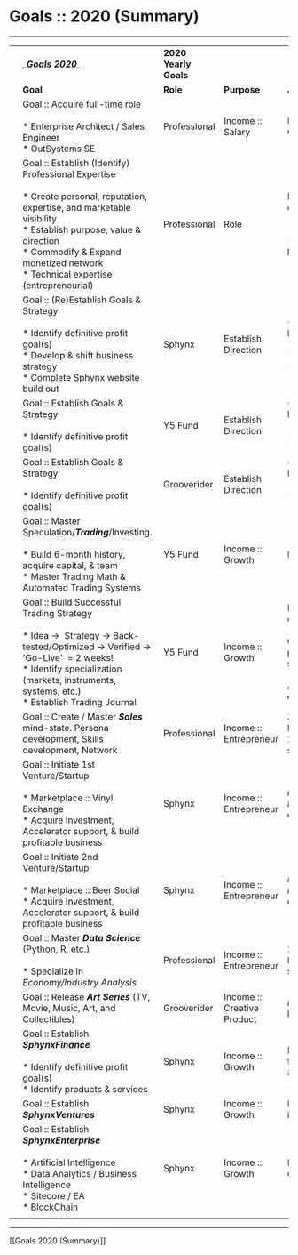 # Goals :: 2020 (Summary)

* * *

|     |     |     |     |     |
| --- | --- | --- | --- | --- |
|     | **_\_Goals 2020\__** | **2020 Yearly Goals** |     |     |
|     | **Goal** | **Role** | **Purpose** | **Actions** |
|     | Goal :: Acquire full-time role <br><br>* Enterprise Architect / Sales Engineer<br>	* OutSystems SE | Professional | Income :: Salary | Full-Time or Consulting Role |
|     | Goal :: Establish (Identify) Professional Expertise <br><br>* Create personal, reputation, expertise, and marketable visibility<br>* Establish purpose, value & direction<br>* Commodify & Expand monetized network<br>* Technical expertise (entrepreneurial) | Professional | Role | Marketable expertise<br><br>* Build gated CMS<br>* Establish vlog, blog, Ted Talks, etc. |
|     | Goal :: (Re)Establish Goals & Strategy<br><br>* Identify definitive profit goal(s)<br>* Develop & shift business strategy<br>* Complete Sphynx website build out | Sphynx | Establish Direction | (New) Business Model<br><br>* Revenue = 500K<br>* Value Proposal |
|     | Goal :: Establish Goals & Strategy<br><br>* Identify definitive profit goal(s) | Y5 Fund | Establish Direction | (New) Business Model<br><br>* Revenue = 100K<br>* Value Proposal |
|     | Goal :: Establish Goals & Strategy<br><br>* Identify definitive profit goal(s) | Grooverider | Establish Direction | (New) Business Model<br><br>* Purpose<br>* Value Proposal |
|     | Goal :: Master Speculation/**_Trading_**/Investing. <br><br>* Build 6-month history, acquire capital, & team<br>* Master Trading Math & Automated Trading Systems | Y5 Fund | Income :: Growth | Revenue = 100K |
|     | Goal :: Build Successful Trading Strategy<br><br>* Idea ->  Strategy -> Back-tested/Optimized -> Verified -> 'Go-Live'  = 2 weeks!<br>* Identify specialization (markets, instruments, systems, etc.)<br>* Establish Trading Journal | Y5 Fund | Income :: Growth | Establish repeatable edge<br><br>Quantify into programmable strategy<br><br>Acquire capital and configure |
|     | Goal :: Create / Master **_Sales_** mind-state. Persona development, Skills development, Network | Professional | Income :: Entrepreneur | 3 Enterprise Projects<br>2 VC-backed startups |
|     | Goal :: Initiate 1st Venture/Startup<br><br>* Marketplace :: Vinyl Exchange<br>* Acquire Investment, Accelerator support, & build profitable business | Sphynx | Income :: Entrepreneur | _Impactful_ & _Profitable_ business endeavor |
|     | Goal :: Initiate 2nd Venture/Startup<br><br>* Marketplace :: Beer Social<br>* Acquire Investment, Accelerator support, & build profitable business | Sphynx | Income :: Entrepreneur | _Impactful_ & _Profitable_ business endeavor |
|     | Goal :: Master **_Data Science_** (Python, R, etc.)<br><br>* Specialize in _Economy/Industry Analysis_ | Professional | Income :: Entrepreneur | 2 BI Projects<br>Establish investment strategy |
|     | Goal :: Release **_Art Series_** (TV, Movie, Music, Art, and Collectibles) | Grooverider | Income :: Creative Product | _Impactful_ & _Creative_ business endeavor |
|     | Goal :: Establish **_SphynxFinance_**<br><br>* Identify definitive profit goal(s)<br>* Identify products & services | Sphynx | Income :: Growth | Establish _Financing_ for internal projects & client projects |
|     | Goal :: Establish **_SphynxVentures_** | Sphynx | Income :: Growth | Establish _Startup_ incubator |
|     | Goal :: Establish **_SphynxEnterprise_**<br><br>* Artificial Intelligence<br>* Data Analytics / Business Intelligence<br>* Sitecore / EA<br>* BlockChain | Sphynx | Income :: Growth | Establish _Consulting_ expertise |
|     |     |     |     |     |

* * *

[[Goals  2020 (Summary)]]
